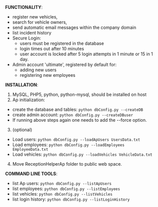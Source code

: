 **FUNCTIONALITY**:

- register new vehicles, 
- search for vehicle owners, 
- send automatic email messages within the company domain
- list incident history
- Secure Login:
  * users must be registered in the database
  * login times out after 10 minutes
  * user account is locked after 5 login attempts in 1 minute or 15 in 1 day.
- Admin account 'ultimate', registered by default for:
  * adding new users
  * registering new employees 

**INSTALLATION**:

1. MySQL, PHP5, python, python-mysql, should be installed on host
2. Ap initialization:
  - create the database and tables: `python dbConfig.py --createDB`
  - create admin account: `python dbConfig.py --createDBuser`
  - If running above steps again one needs to add the --force option.
3. (optional) 
  - Load users: `python dbConfig.py --loadApUsers UsersData.txt`
  - Load employees: `python dbConfig.py --loadEmployees EmployeeData.txt`
  - Load vehicles: `python dbConfig.py --loadVehicles VehicleData.txt`
4. Move ReceptionHelperAp folder to public web space.

**COMMAND LINE TOOLS**:

- list Ap users: `python dbConfig.py --listApUsers`
- list employees: `python dbConfig.py --listEmployees`
- list vehicles:  `python dbConfig.py --listVehicles`
- list login history: `python dbConfig.py --listLoginHistory`



